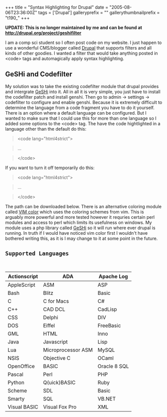 +++
title = "Syntax Highlighting for Drupal"
date = "2005-08-06T23:36:00Z"
tags = ['Drupal']
galleryprefix = ""
gallerythumbnailprefix = "t190_"
+++

**UPDATE: This is no longer maintained by me and can be found at <http://drupal.org/project/geshifilter>**



I am a comp sci student so I often post code on my website. I just happen to
use a wonderful CMS/blogger called [Drupal](http://www.drupal.org) that
supports filters and all kinds of other goodies. I wanted a filter that would
take anything posted in &lt;code&gt; tags and automagically apply syntax
highlighting.

## GeSHi and Codefilter

My solution was to take the existing codefilter module that drupal provides
and intergrate [GeSHi](http://qbnz.com/highlighter/) into it. All in all it is
very simple, you just have to install the codefilter patch and install genshi.
Then go to admin -&gt; settings -&gt; codefilter to configure and enable
genshi. Because it is extremely difficult to determine the language from a
code fragment you have to do it yourself. There is an option where a default
language can be configured. But I wanted to make sure that I could use this
for more than one language so I added some options to the &lt;code&gt; tag.
The have the code hightlighted in a language other than the default do this:

> &lt;code lang="html4strict"&gt;

>

> ...

>

> &lt;/code&gt;

If you want to turn it off temporarily do this:  

> &lt;code lang="html4strict"&gt;

>

> ...

>

> &lt;/code&gt;

The path can be downloaded below. There is an alternative coloring module
called [VIM color](http://www.bluefeet.net/vimcolor_module) which uses the
coloring schemes from vim. This is arguably more powerful and more tested
however it requries certain perl modules and access to perl which limits its
usefulness on windows. My module uses a php library called
[GeSHi](http://qbnz.com/highlighter/) so it will run where ever drupal is
running. In truth if I would have noticed vim color first I wouldn't have
bothered writing this, as it is I may change to it at some point in the
future.

## ``Supported Languages``

`` ``



Actionscript | ADA | Apache Log  
---|---|---  
AppleScript | ASM | ASP  
Bash | Blitz | Basic  
C | C for Macs | C#  
C++ | CAD DCL | CadLisp  
CSS | Delphi | DIV  
DOS | Eiffel | FreeBasic  
GML | HTML | Inno  
Java | Javascript | Lisp  
Lua | Microprocessor ASM | MySQL  
NSIS | Objective C | OCaml  
OpenOffice | BASIC | Oracle 8 SQL  
Pascal | Perl | PHP  
Python | Q(uick)BASIC | Ruby  
Scheme | SDL | Basic  
Smarty | SQL | VB.NET  
Visual BASIC | Visual Fox Pro | XML

